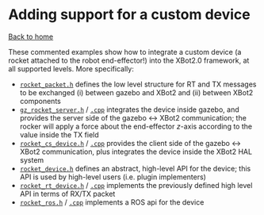 # Adding support for a custom device
[Back to home](../../README.md)

These commented examples show how to integrate a custom device (a rocket attached to the robot end-effector!) into the XBot2.0 framework, at all supported levels. More specifically:

 - [`rocket_packet.h`](rocket_packet.h) defines the low level structure for RT and TX messages to be exchanged (i) between gazebo and XBot2 and (ii) between XBot2 components
 - [`gz_rocket_server.h`](gz_rocket_server.h) / [`.cpp`](gz_rocket_server.cpp) integrates the device inside gazebo, and provides the server side of the gazebo <-> XBot2 communication; the rocker will apply a force about the end-effector *z*-axis according to the value inside the TX field
 - [`rocket_cs_device.h`](rocket_cs_device.h) / [`.cpp`](rocket_cs_device.cpp) provides the client side of the gazebo <-> XBot2 communication, plus integrates the device inside the XBot2 HAL system
 - [`rocket_device.h`](rocket_device.h) defines an abstract, high-level API for the device; this API is used by high-level users (i.e. plugin implementers)
 - [`rocket_rt_device.h`](rocket_rt_device.h) / [`.cpp`](rocket_rt_device.cpp) implements the previously defined high level API in terms of RX/TX packet
 - [`rocket_ros.h`](rocket_ros.h) / [`.cpp`](rocket_ros.cpp) implements a ROS api for the device 

